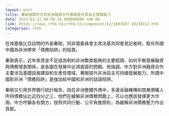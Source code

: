 ```yaml
---
layout: post
title: 秦剛強調中方對非洲融資合作著眼提升其自主發展能力
date: 2023-01-12 00:50:19.000000000 +08:00
link: https://news.rthk.hk/rthk/ch/component/k2/1683507-20230112.htm
categories: rthk
---
```


在埃塞俄比亞訪問的外長秦剛，同非盟委員會主席法基共同會見記者時，駁斥所謂中國為非洲帶來「債務陷阱」的指責。

秦剛表示，近年來資金不足成為制約非洲繁榮振興的主要瓶頸，如何平衡發展融資與債務增長關係，是各國在發展中必須直面的問題。他強調，中方對非洲融資合作主要涉及基礎設施建設和生產性領域，著眼提升非洲自主可持續發展能力。所謂中國對非洲「債務陷阱」是強加給中國和非洲的話語陷阱。

秦剛又引用世界銀行統計報告，指在非洲整體外債中，多邊金融機構和商業債權人所持債務佔比近四分之三，他們在緩解非洲債務問題上，可以也應該發揮更大作用。中方呼籲各有關方，按照共同行動、公平負擔原則，為緩解非洲債務壓力作出貢獻。

